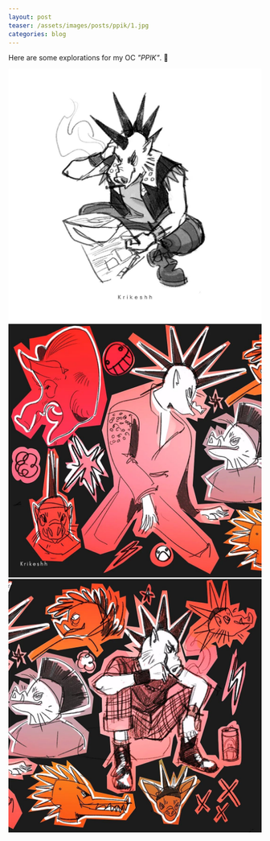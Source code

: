 ```yaml
---
layout: post
teaser: /assets/images/posts/ppik/1.jpg
categories: blog
---
```


Here are some explorations for my OC _"PPIK"_. 🎸

<img src="/assets/images/posts/ppik/3.jpg"/>

<div id="gallery" class="gallery-spaced">
    <img src="/assets/images/posts/ppik/1.jpg"/>
    <img src="/assets/images/posts/ppik/2.jpg"/>
</div>
